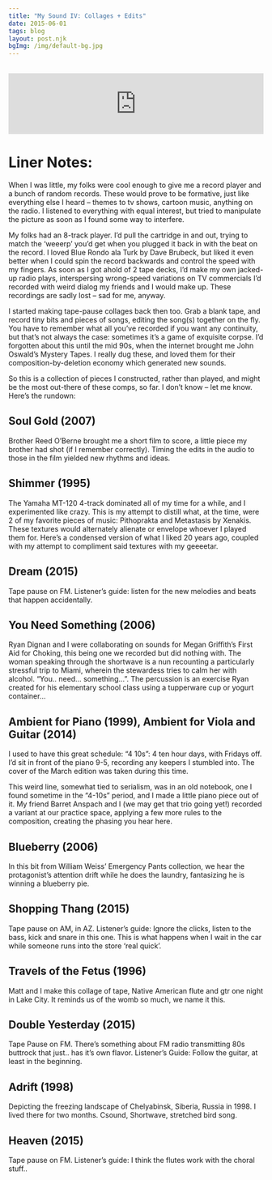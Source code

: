 ```yaml
---
title: "My Sound IV: Collages + Edits"
date: 2015-06-01
tags: blog
layout: post.njk
bgImg: /img/default-bg.jpg
---
```

<br/>
<iframe style="border: 0; width: 100%; height: 120px;" src="https://bandcamp.com/EmbeddedPlayer/album=2307811038/size=large/bgcol=ffffff/linkcol=0687f5/tracklist=false/artwork=small/transparent=true/" seamless><a href="https://listenfastermusic.bandcamp.com/album/my-sound-iv-collages">My Sound IV: Collages by Ben McAllister</a></iframe>

# Liner Notes:

When I was little, my folks were cool enough to give me a record
player and a bunch of random records. These would prove to be formative,
just like everything else I heard – themes to tv shows, cartoon music,
anything on the radio. I listened to everything with equal interest, but
tried to manipulate the picture as soon as I found some way to
interfere.

My folks had an 8-track player. I’d pull the cartridge in and out,
trying to match the ‘weeerp’ you’d get when you plugged it back in with
the beat on the record. I loved Blue Rondo ala Turk by Dave Brubeck, but
liked it even better when I could spin the record backwards and control
the speed with my fingers. As soon as I got ahold of 2 tape decks, I’d
make my own jacked-up radio plays, interspersing wrong-speed variations
on TV commercials I’d recorded with weird dialog my friends and I would
make up. These recordings are sadly lost – sad for me, anyway.

I started making tape-pause collages back then too. Grab a blank
tape, and record tiny bits and pieces of songs, editing the song(s)
together on the fly. You have to remember what all you’ve recorded if
you want any continuity, but that’s not always the case: sometimes it’s a
game of exquisite corpse. I’d forgotten about this until the mid 90s,
when the internet brought me John Oswald’s Mystery Tapes. I really dug
these, and loved them for their composition-by-deletion economy which
generated new sounds.

So this is a collection of pieces I constructed, rather than played,
and might be the most out-there of these comps, so far. I don’t know –
let me know. Here’s the rundown:

## Soul Gold (2007)



Brother Reed O’Berne brought me a short film to score, a little piece my
brother had shot (if I remember correctly). Timing the edits in the
audio to those in the film yielded new rhythms and ideas.

## Shimmer (1995)


The Yamaha MT-120 4-track dominated all of my time for a while, and I
experimented like crazy. This is my attempt to distill what, at the
time, were 2 of my favorite pieces of music: Pithoprakta and Metastasis
by Xenakis. These textures would alternately alienate or envelope
whoever I played them for. Here’s a condensed version of what I liked 20
years ago, coupled with my attempt to compliment said textures with my
geeeetar.

## Dream (2015)


Tape pause on FM. Listener’s guide: listen for the new melodies and beats that happen accidentally.

## You Need Something (2006)


Ryan Dignan and I were collaborating on sounds for Megan Griffith’s
First Aid for Choking, this being one we recorded but did nothing with.
The woman speaking through the shortwave is a nun recounting a
particularly stressful trip to Miami, wherein the stewardess tries to
calm her with alcohol. “You.. need… something…”. The percussion is an
exercise Ryan created for his elementary school class using a tupperware
cup or yogurt container…

## Ambient for Piano (1999), Ambient for Viola and Guitar (2014)


I used to have this great schedule: “4 10s”: 4 ten hour days, with
Fridays off. I’d sit in front of the piano 9-5, recording any keepers I
stumbled into. The cover of the March edition was taken during this
time.

This weird line, somewhat tied to serialism, was in an old notebook, one
I found sometime in the “4-10s” period, and I made a little piano piece
out of it. My friend Barret Anspach and I (we may get that trio going
yet!) recorded a variant at our practice space, applying a few more
rules to the composition, creating the phasing you hear here.

## Blueberry (2006)



In this bit from William Weiss’ Emergency Pants collection, we hear the
protagonist’s attention drift while he does the laundry, fantasizing he
is winning a blueberry pie.

## Shopping Thang (2015)


Tape pause on AM, in AZ. Listener’s guide: Ignore the clicks, listen to
the bass, kick and snare in this one. This is what happens when I wait
in the car while someone runs into the store ‘real quick’.

## Travels of the Fetus (1996)


Matt and I make this collage of tape, Native American flute and gtr one
night in Lake City. It reminds us of the womb so much, we name it this.

## Double Yesterday (2015)


Tape Pause on FM. There’s something about FM radio transmitting 80s
buttrock that just.. has it’s own flavor. Listener’s Guide: Follow the
guitar, at least in the beginning.

## Adrift (1998)


Depicting the freezing landscape of Chelyabinsk, Siberia, Russia in
1998. I lived there for two months. Csound, Shortwave, stretched bird
      song. 
 
## Heaven (2015)


Tape pause on FM. Listener’s guide: I think the flutes work with the choral stuff..
